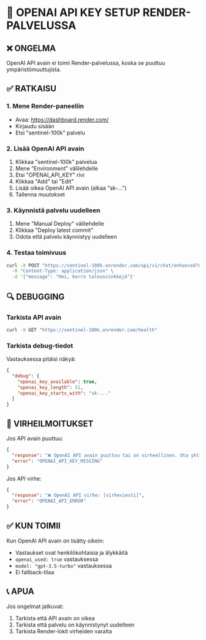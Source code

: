 # 🔑 OPENAI API KEY SETUP RENDER-PALVELUSSA

## ❌ ONGELMA
OpenAI API avain ei toimi Render-palvelussa, koska se puuttuu ympäristömuuttujista.

## ✅ RATKAISU

### 1. Mene Render-paneeliin
- Avaa: https://dashboard.render.com/
- Kirjaudu sisään
- Etsi "sentinel-100k" palvelu

### 2. Lisää OpenAI API avain
1. Klikkaa "sentinel-100k" palvelua
2. Mene "Environment" välilehdelle
3. Etsi "OPENAI_API_KEY" rivi
4. Klikkaa "Add" tai "Edit"
5. Lisää oikea OpenAI API avain (alkaa "sk-...")
6. Tallenna muutokset

### 3. Käynnistä palvelu uudelleen
1. Mene "Manual Deploy" välilehdelle
2. Klikkaa "Deploy latest commit"
3. Odota että palvelu käynnistyy uudelleen

### 4. Testaa toimivuus
```bash
curl -X POST "https://sentinel-100k.onrender.com/api/v1/chat/enhanced?user_email=test@example.com" \
  -H "Content-Type: application/json" \
  -d '{"message": "Hei, kerro talousvinkkejä"}'
```

## 🔍 DEBUGGING

### Tarkista API avain
```bash
curl -X GET "https://sentinel-100k.onrender.com/health"
```

### Tarkista debug-tiedot
Vastauksessa pitäisi näkyä:
```json
{
  "debug": {
    "openai_key_available": true,
    "openai_key_length": 51,
    "openai_key_starts_with": "sk-..."
  }
}
```

## 🚨 VIRHEILMOITUKSET

Jos API avain puuttuu:
```json
{
  "response": "❌ OpenAI API avain puuttuu tai on virheellinen. Ota yhteyttä ylläpitoon.",
  "error": "OPENAI_API_KEY_MISSING"
}
```

Jos API virhe:
```json
{
  "response": "❌ OpenAI API virhe: [virheviesti]",
  "error": "OPENAI_API_ERROR"
}
```

## ✅ KUN TOIMII

Kun OpenAI API avain on lisätty oikein:
- Vastaukset ovat henkilökohtaisia ja älykkäitä
- `openai_used: true` vastauksessa
- `model: "gpt-3.5-turbo"` vastauksessa
- Ei fallback-tilaa

## 📞 APUA

Jos ongelmat jatkuvat:
1. Tarkista että API avain on oikea
2. Tarkista että palvelu on käynnistynyt uudelleen
3. Tarkista Render-lokit virheiden varalta 